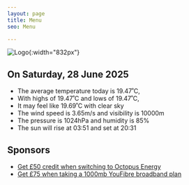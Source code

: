 ```yaml
---
layout: page
title: Menu
seo: Menu

---
```


![Logo](/images/logo.jpg){:width="832px"}

<!-- weather_marker starts -->
## On Saturday, 28 June 2025

- The average temperature today is 19.47˚C,
- With highs of 19.47˚C and lows of 19.47˚C,
- It may feel like 19.69˚C with clear sky
- The wind speed is 3.65m/s and visibility is 10000m
- The pressure is 1024hPa and humidity is 85%
- The sun will rise at 03:51 and set at 20:31

<!-- weather_marker ends -->

## Sponsors

- [Get £50 credit when switching to Octopus Energy](https://bit.ly/3oD1nnS)
- [Get £75 when taking a 1000mb YouFibre broadband plan](https://aklam.io/91zWhU?)
